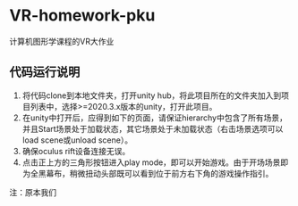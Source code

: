 # VR-homework-pku
计算机图形学课程的VR大作业

## 代码运行说明

1. 将代码clone到本地文件夹，打开unity hub，将此项目所在的文件夹加入到项目列表中，选择>=2020.3.x版本的unity，打开此项目。
2. 在unity中打开后，应得到如下的页面，请保证hierarchy中包含了所有场景，并且Start场景处于加载状态，其它场景处于未加载状态（右击场景选项可以load scene或unload scene）。
3. 确保oculus rift设备连接无误。
4. 点击正上方的三角形按钮进入play mode，即可以开始游戏。由于开场场景即为全黑幕布，稍微扭动头部既可以看到位于前方右下角的游戏操作指引。

注：原本我们
